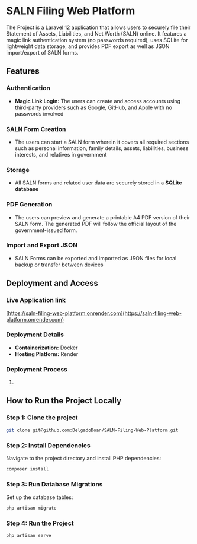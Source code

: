 # SALN Filing Web Platform
The Project is a Laravel 12 application that allows users to securely file their Statement of Assets, Liabilities, and Net Worth (SALN) online. It features a magic link authentication system (no passwords required), uses SQLite for lightweight data storage, and provides PDF export as well as JSON import/export of SALN forms.  

## Features

### Authentication 
- **Magic Link Login:** The users can create and access accounts using third-party providers such as Google, GitHub, and Apple with no passwords involved

### SALN Form Creation 
- The users can start a SALN form wherein it covers all required sections such as personal information, family details, assets, liabilities, business interests, and relatives in government

### Storage
- All SALN forms and related user data are securely stored in a **SQLite database**

### PDF Generation
- The users can preview and generate a printable A4 PDF version of their SALN form. The generated PDF will follow the official layout of the government-issued form.

### Import and Export JSON
- SALN Forms can be exported and imported as JSON files for local backup or transfer between devices

## Deployment and Access

### Live Application link
[https://saln-filing-web-platform.onrender.com](https://saln-filing-web-platform.onrender.com)


### Deployment Details
- **Containerization:** Docker
- **Hosting Platform:** Render

### Deployment Process
1. 


## How to Run the Project Locally

### Step 1: Clone the project
```zsh
git clone git@github.com:DelgadoDoan/SALN-Filing-Web-Platform.git
```

### Step 2: Install Dependencies

Navigate to the project directory and install PHP dependencies:

```zsh
composer install

```

### Step 3: Run Database Migrations

Set up the database tables:

```zsh
php artisan migrate
```

### Step 4: Run the Project 
```zsh
php artisan serve
```
